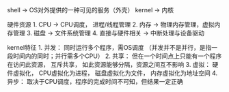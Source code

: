 shell -> OS对外提供的一种可见的服务（外壳）
kernel -> 内核

硬件资源
    1. CPU -> CPU调度， 进程/线程管理
    2. 内存 -> 物理内存管理，虚拟内存管理
    3. 磁盘 -> 文件系统管理
    4. 直接与硬件相关 -> 中断处理与设备驱动

kernel特征
    1. 并发： 同时运行多个程序，需OS调度 （并发并不是并行，是指一段时间内的同时；并行需多个CPU）
    2. 共享： 但在一个时间点上只能有一个程序在访问此资源， 互斥共享， 如此资源能够分隔，资源之间互不影响
    3. 虚拟： 硬件虚拟化， CPU虚拟化为进程， 磁盘虚拟化为文件， 内存虚拟化为地址空间
    4. 异步： 取决于CPU调度，程序的完成时间不可知，但结果一定正确